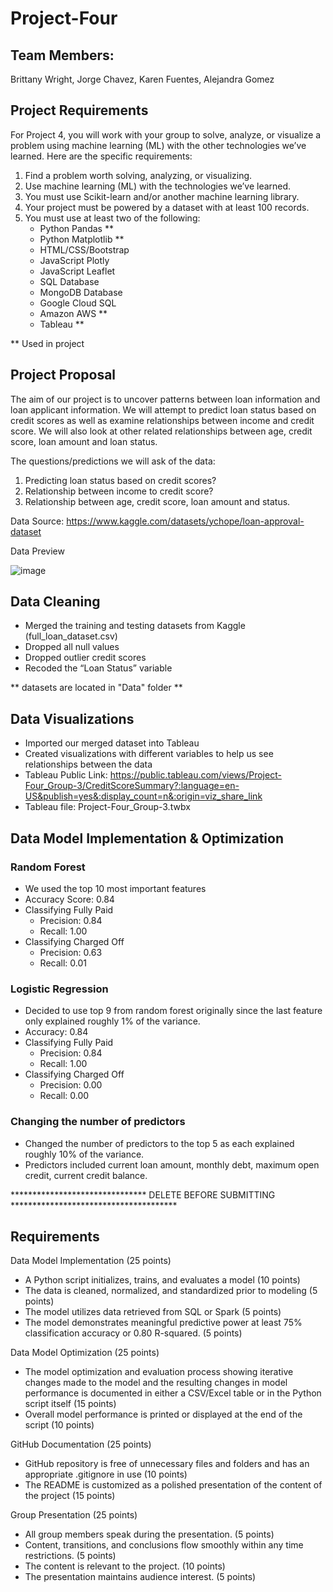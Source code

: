 # Project-Four
## Team Members: 
Brittany Wright, Jorge Chavez, Karen Fuentes, Alejandra Gomez

## Project Requirements
For Project 4, you will work with your group to solve, analyze, or visualize a problem using machine learning (ML) with the other technologies we’ve learned. Here are the specific requirements:

1. Find a problem worth solving, analyzing, or visualizing. 
2. Use machine learning (ML) with the technologies we’ve learned.
3. You must use Scikit-learn and/or another machine learning library.
4. Your project must be powered by a dataset with at least 100 records.
5. You must use at least two of the following:
    - Python Pandas **
    - Python Matplotlib **
    - HTML/CSS/Bootstrap
    - JavaScript Plotly
    - JavaScript Leaflet
    - SQL Database
    - MongoDB Database
    - Google Cloud SQL
    - Amazon AWS **
    - Tableau **

** Used in project

## Project Proposal
The aim of our project is to uncover patterns between loan information and loan applicant information. We will attempt to predict loan status based on credit scores as well as examine relationships between income and credit score. We will also look at other related relationships between age, credit score, loan amount and loan status.

The questions/predictions we will ask of the data:
   1. Predicting loan status based on credit scores?
   2. Relationship between income to credit score?
   3. Relationship between age, credit score, loan amount and status.

Data Source: https://www.kaggle.com/datasets/ychope/loan-approval-dataset

Data Preview

![image](https://github.com/agomezsaenz05/Project-Four/assets/120424668/ce4a5206-3f97-4f49-a12a-bbf235ecb563)

## Data Cleaning
- Merged the training and testing datasets from Kaggle (full_loan_dataset.csv)
- Dropped all null values
- Dropped outlier credit scores
- Recoded the “Loan Status” variable

** datasets are located in "Data" folder **

## Data Visualizations
- Imported our merged dataset into Tableau
- Created visualizations with different variables to help us see relationships between the data
- Tableau Public Link: https://public.tableau.com/views/Project-Four_Group-3/CreditScoreSummary?:language=en-US&publish=yes&:display_count=n&:origin=viz_share_link
- Tableau file: Project-Four_Group-3.twbx

## Data Model Implementation & Optimization
### Random Forest
- We used the top 10 most important features
- Accuracy Score: 0.84
- Classifying Fully Paid
	- Precision: 0.84
	- Recall: 1.00
- Classifying Charged Off
	- Precision: 0.63
	- Recall: 0.01
### Logistic Regression
- Decided to use top 9 from random forest originally since the last feature only explained roughly 1% of the variance.
- Accuracy: 0.84
- Classifying Fully Paid
	- Precision: 0.84
	- Recall: 1.00
- Classifying Charged Off
	- Precision: 0.00
	- Recall: 0.00
### Changing the number of predictors
- Changed the number of predictors to the top 5 as each explained roughly 10% of the variance.
- Predictors included current loan amount, monthly debt, maximum open credit, current credit balance. 




******************************* DELETE BEFORE SUBMITTING **************************************	
## Requirements
Data Model Implementation (25 points)

- A Python script initializes, trains, and evaluates a model (10 points)
- The data is cleaned, normalized, and standardized prior to modeling (5 points)
- The model utilizes data retrieved from SQL or Spark (5 points)
- The model demonstrates meaningful predictive power at least 75% classification accuracy or 0.80 R-squared. (5 points)

Data Model Optimization (25 points)
- The model optimization and evaluation process showing iterative changes made to the model and the resulting changes in model performance is documented in either a CSV/Excel table or in the Python script itself (15 points)
- Overall model performance is printed or displayed at the end of the script (10 points)

GitHub Documentation (25 points)
- GitHub repository is free of unnecessary files and folders and has an appropriate .gitignore in use (10 points)
- The README is customized as a polished presentation of the content of the project (15 points)

Group Presentation (25 points)
- All group members speak during the presentation. (5 points)
- Content, transitions, and conclusions flow smoothly within any time restrictions. (5 points)
- The content is relevant to the project. (10 points)
- The presentation maintains audience interest. (5 points)
